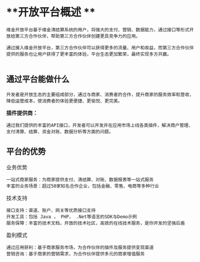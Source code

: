 # **开放平台概述  **

```
维金开放平台基于维金清结算系统的用户，将强大的支付、营销、数据能力，通过接口等形式开放给第三方合作伙伴，帮助第三方合作伙伴创建更具竞争力的应用。

通过接入维金开放平台，第三方合作伙伴可以获得更多的流量、用户和收益，而第三方合作伙伴提供的服务也让用户获得了更丰富的体验，平台生态更加繁荣，最终实现多方共赢。
   
```

## 通过平台能做什么

```
开发者是开放生态的主要组成部分，通过与商家、消费者的合作，提升商家的服务效率和营收，降低运营成本，使消费者的体验更便捷、更愉悦、更完美。
```

**插件提供商：**

```
通过我们提供的丰富的API接口，开发者可以开发并在应用市场上线各类插件，解决商户管理、支付清算、结算、资金对账、数据分析等方面的问题。
```

## 平台的优势

业务优势

```
一站式商家服务：为商家提供支付、清结算、对账、数据报表等一站式服务
丰富的业务场景：超过50家知名合作企业，包括金融、零售、电商等多种行业
```

技术支持

```
接口支持：渠道、账户、网关等优质接口支持
开发工具：包括 Java ， PHP， .Net等语言的SDK与Demo示例
服务保障：丰富的技术文档，开放的技术社区，高效的在线技术服务，是你开发的坚强后盾
```

盈利模式

```
通过应用获利：基于商家服务市场，为合作伙伴的插件及服务提供变现渠道
营销咨询：基于商家的营销需求，为合作伙伴提供多元的商家增值服务
```




